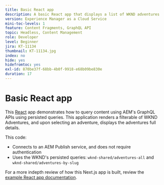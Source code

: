```yaml
---
title: Basic React app
description: A basic React app that displays a list of WKND adventures and their details
version: Experience Manager as a Cloud Service
mini-toc-levels: 1
feature: Content Fragments, GraphQL API
topic: Headless, Content Management
role: Developer
level: Beginner
jira: KT-11134
thumbnail: KT-11134.jpg
index: no
hide: yes
hidefromtoc: yes
exl-id: 870be37f-68bb-4b0f-9918-e68b09be830e
duration: 17
---
```

# Basic React app

This [React](https://reactjs.org/) app demonstrates how to query content using AEM's GraphQL APIs using persisted queries. This application renders a filterable of WKND Adventures, and upon selecting an adventure, displays the adventures full details.

This code:

+ Connects to an AEM Publish service, and does not require authentication
+ Uses the WKND's persisted queries: `wknd-shared/adventures-all` and `wknd-shared/adventures-by-slug`

For a more indepth review of how this Next.js app is built, review the [example React app documentation](../example-apps/react-app.md).
